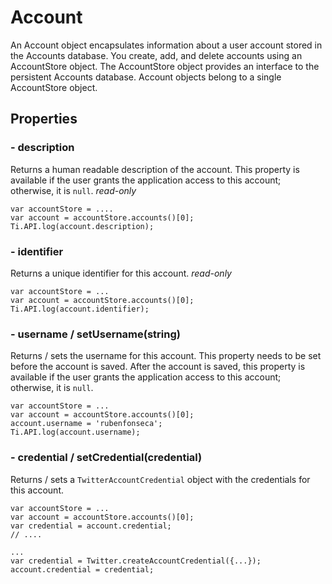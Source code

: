 # Account

An Account object encapsulates information about a user account stored in the
Accounts database. You create, add, and delete accounts using an AccountStore
object. The AccountStore object provides an interface to the persistent
Accounts database. Account objects belong to a single AccountStore object.

## Properties

### - description

Returns a human readable description of the account. This property is available
if the user grants the application access to this account; otherwise, it is
`null`. *read-only*

    var accountStore = ....
    var account = accountStore.accounts()[0];
    Ti.API.log(account.description);

### - identifier

Returns a unique identifier for this account. *read-only*

    var accountStore = ...
    var account = accountStore.accounts()[0];
    Ti.API.log(account.identifier);

### - username / setUsername(string)

Returns / sets the username for this account. This property needs to be set before the account
is saved. After the account is saved, this property is available if the user grants the 
application access to this account; otherwise, it is `null`.

    var accountStore = ...
    var account = accountStore.accounts()[0];
    account.username = 'rubenfonseca';
    Ti.API.log(account.username);

### - credential / setCredential(credential)

Returns / sets a `TwitterAccountCredential` object with the credentials for this account.

    var accountStore = ...
    var account = accountStore.accounts()[0];
    var credential = account.credential;
    // ....

    ...
    var credential = Twitter.createAccountCredential({...});
    account.credential = credential;



